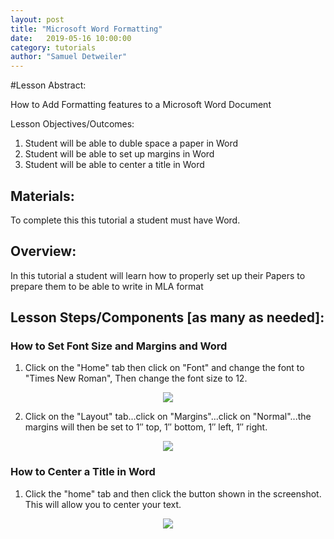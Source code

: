 ```yaml
---
layout: post
title: "Microsoft Word Formatting" 
date:   2019-05-16 10:00:00
category: tutorials
author: "Samuel Detweiler" 
---
```


#Lesson Abstract: 

How to Add Formatting features to a Microsoft Word Document


Lesson Objectives/Outcomes: 

1. Student will be able to duble space a paper in Word
2. Student will be able to set up margins in Word
3. Student will be able to center a title in Word 

## Materials:
To complete this this tutorial a student must have Word.

## Overview:
In this tutorial a student will learn how to properly set up their Papers to prepare them to be able to write in MLA format

## Lesson Steps/Components [as many as needed]:

### How to Set Font Size and Margins and Word

1. Click on the "Home" tab then click on "Font" and change the font to "Times New Roman", Then change the font size to 12.
<p align="center">
  <img src="{{ site.baseurl }}/assets/images/AutoSum/assets/images/MSWord-Formatting/59213260-4f504b80-8b69-11e9-954e-57fa6a88c354.png" >
</p>

2. Click on the "Layout" tab...click on "Margins"...click on "Normal"...the margins will then be set to 1″ top, 1″ bottom,
    1″ left, 1″ right.
<p align="center">
  <img src="{{ site.baseurl }}/assets/images/AutoSum/assets/images/MSWord-Formatting/59212784-254a5980-8b68-11e9-9dc1-7d131020be85.png" >
</p>

### How to Center a Title in Word

1. Click the "home" tab and then click the button shown in the screenshot. 
    This will allow you to center your text.
<p align="center">
  <img src="{{ site.baseurl }}/assets/images/AutoSum/assets/images/MSWord-Formatting/59214136-4f514b00-8b6b-11e9-86ce-aafac447654f.png" >
</p>
